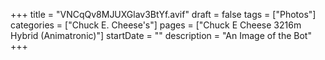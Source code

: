 +++
title = "VNCqQv8MJUXGlav3BtYf.avif"
draft = false
tags = ["Photos"]
categories = ["Chuck E. Cheese's"]
pages = ["Chuck E Cheese 3216m Hybrid (Animatronic)"]
startDate = ""
description = "An Image of the Bot"
+++
